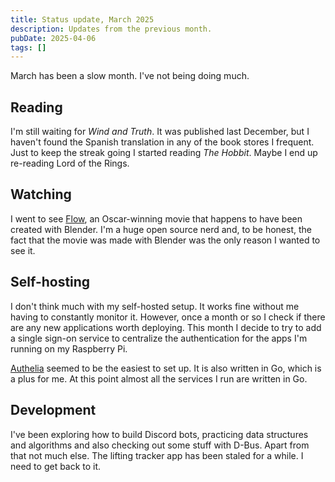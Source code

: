 ```yaml
---
title: Status update, March 2025
description: Updates from the previous month.
pubDate: 2025-04-06
tags: []
---
```


March has been a slow month. I've not being doing much.

## Reading

I'm still waiting for _Wind and Truth_. It was published last December, but I haven't found the Spanish translation in
any of the book stores I frequent. Just to keep the streak going I started reading _The Hobbit_. Maybe I end up
re-reading Lord of the Rings.

## Watching

I went to see [Flow](https://letterboxd.com/film/flow-2024/), an Oscar-winning movie that happens to have been created
with Blender. I'm a huge open source nerd and, to be honest, the fact that the movie was made with Blender was the only
reason I wanted to see it.

## Self-hosting

I don't think much with my self-hosted setup. It works fine without me having to constantly monitor it. However, once a
month or so I check if there are any new applications worth deploying. This month I decide to try to add a single
sign-on service to centralize the authentication for the apps I'm running on my Raspberry Pi.

[Authelia](https://www.authelia.com/) seemed to be the easiest to set up. It is also written in Go, which is a plus for
me. At this point almost all the services I run are written in Go.

## Development

I've been exploring how to build Discord bots, practicing data structures and algorithms and also checking out some
stuff with D-Bus. Apart from that not much else. The lifting tracker app has been staled for a while. I need to get back
to it.
